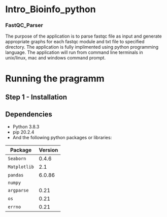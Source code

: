 # Intro_Bioinfo_python

### **FastQC_Parser**

The purpose of the application is to parse fastqc file as input and generate appropriate graphs for each fastqc module and txt file to specified directory. The application is fully implimented using python programming language. The application will run from command line terminals in unix/linux, mac and windows command prompt. 

# Running the pragramm

## **Step 1 - Installation**
## **Dependencies**
 * Python 3.8.3 
 * pip 20.2.4
 * And the following python packages or libraries:
 
 | Package | Version | 
 |-------|-------|
 | `Seaborn` | 0.4.6 |   
 | `Matplotlib` | 2.1 |  
 | `pandas` | 6.0.86 | 
 | `numpy` |  
 | `argparse` | 0.21 | 
 | `os` | 0.21 | 
 | `errno` | 0.21 | 
